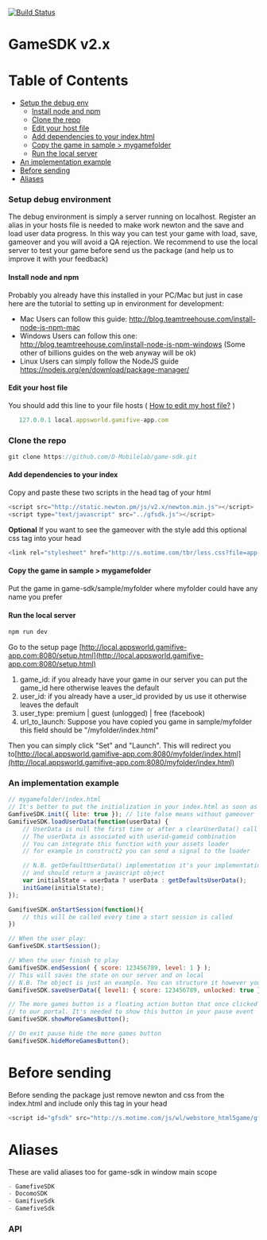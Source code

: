 [![Build Status](https://travis-ci.org/D-Mobilelab/game-sdk.svg?branch=master)](https://travis-ci.org/D-Mobilelab/game-sdk)

# GameSDK v2.x

# Table of Contents
+ [Setup the debug env](#setup-debug-environment)
  - [Install node and npm](#install-node-and-npm)
  - [Clone the repo](#clone-the-repo)
  - [Edit your host file](#edit-your-host-file)
  - [Add dependencies to your index.html](#add-dependencies-to-your-index)
  - [Copy the game in sample > mygamefolder](#copy-the-game-in-sample-mygamefolder)
  - [Run the local server](#run-the-local-server)
+ [An implementation example](#an-implementation-example)
+ [Before sending](#before-sending)
+ [Aliases](#aliases)

### Setup debug environment

The debug environment is simply a server running on localhost. Register an alias in your hosts file is needed to make work newton and the save
and load user data progress. In this way you can test your game with load, save, gameover and you will
avoid a QA rejection. 
We recommend to use the local server to test your game before send us the package (and help us to improve it with your feedback)

#### Install node and npm
Probably you already have this installed in your PC/Mac but just in case here are the tutorial to setting up in environment for development:
-   Mac Users can follow this guide: <http://blog.teamtreehouse.com/install-node-js-npm-mac>
-   Windows Users can follow this one: <http://blog.teamtreehouse.com/install-node-js-npm-windows>
    (Some other of billions guides on the web anyway will be ok)
- Linux Users can simply follow the NodeJS guide <https://nodejs.org/en/download/package-manager/>

#### Edit your host file
You should add this line to your file hosts 
( [How to edit my host file?](http://www.howtogeek.com/howto/27350/beginner-geek-how-to-edit-your-hosts-file/) )

```javascript
   127.0.0.1 local.appsworld.gamifive-app.com
```

### Clone the repo
```javascript
git clone https://github.com/D-Mobilelab/game-sdk.git
```

#### Add dependencies to your index
Copy and paste these two scripts in the head tag of your html

```javascript
<script src="http://static.newton.pm/js/v2.x/newton.min.js"></script>
<script type="text/javascript" src="../gfsdk.js"></script>
```
__Optional__
If you want to see the gameover with the style add this optional css tag into your head
```javascript
<link rel="stylesheet" href="http://s.motime.com/tbr/less.css?file=app-gameover.less&country=ww-appsworld&t=20170111153950" />
```
#### Copy the game in sample > mygamefolder
Put the game in game-sdk/sample/myfolder where myfolder could have any name you prefer

#### Run the local server
```javascript
npm run dev
```

Go to the setup page [http://local.appsworld.gamifive-app.com:8080/setup.html](http://local.appsworld.gamifive-app.com:8080/setup.html)

1.  game_id: 
    if you already have your game in our server you can put the game_id here otherwise leaves the default
2.  user_id: 
    if you already have a user_id provided by us use it otherwise leaves the default
3.  user_type: premium | guest (unlogged) | free (facebook)
4.  url_to_launch:
    Suppose you have copied you game in sample/myfolder this field should be "/myfolder/index.html"

Then you can simply click "Set" and "Launch". This will redirect you to[http://local.appsworld.gamifive-app.com:8080/myfolder/index.html](http://local.appsworld.gamifive-app.com:8080/myfolder/index.html)

### An implementation example

```javascript
// mygamefolder/index.html
// It's better to put the initialization in your index.html as soon as possible
GamfiveSDK.init({ lite: true }); // lite false means without gameover
GamifiveSDK.loadUserData(function(userData) {
    // UserData is null the first time or after a clearUserData() call
    // The userData is associated with userid-gameid combination
    // You can integrate this function with your assets loader
    // for example in construct2 you can send a signal to the loader

    // N.B. getDefaultUserData() implementation it's your implementation responsability
    // and should return a javascript object
    var initialState = userData ? userData : getDefaultsUserData();
    initGame(initialState);
});

GamifiveSDK.onStartSession(function(){
    // this will be called every time a start session is called    
})

// When the user play:
GamfiveSDK.startSession();

// When the user finish to play
GamifiveSDK.endSession( { score: 123456789, level: 1 } );
// This will saves the state on our server and on local
// N.B. The object is just an example. You can structure it however you want
GamifiveSDK.saveUserData({ level1: { score: 123456789, unlocked: true } });

// The more games button is a floating action button that once clicked redirect the user
// to our portal. It's needed to show this button in your pause event
GamifiveSDK.showMoreGamesButton();

// On exit pause hide the more games button
GamifiveSDK.hideMoreGamesButton();
```

# Before sending
Before sending the package just remove newton and css from the index.html
and include only this tag in your head

```javascript
<script id="gfsdk" src="http://s.motime.com/js/wl/webstore_html5game/gfsdk/dist/gfsdk.min.js"></script>
```

# Aliases
These are valid aliases too for game-sdk in window main scope

```javascript
- GamefiveSDK 
- DocomoSDK
- GamifiveSdk
- GamefiveSdk
```

### API